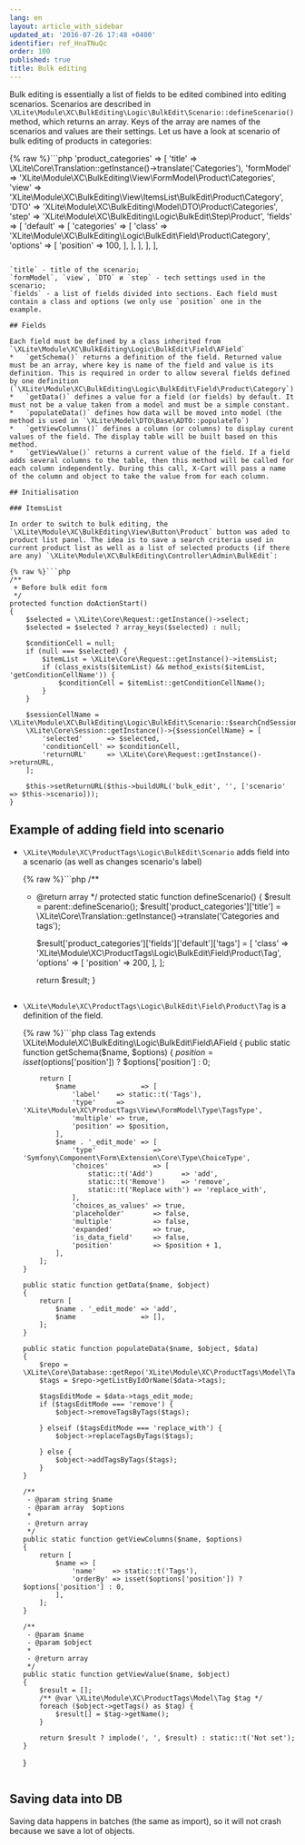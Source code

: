 ```yaml
---
lang: en
layout: article_with_sidebar
updated_at: '2016-07-26 17:48 +0400'
identifier: ref_HnaTNuQc
order: 100
published: true
title: Bulk editing
---
```

Bulk editing is essentially a list of fields to be edited combined into editing scenarios. Scenarios are described in `\XLite\Module\XC\BulkEditing\Logic\BulkEdit\Scenario::defineScenario()` method, which returns an array. Keys of the array are names of the scenarios and values are their settings. Let us have a look at scenario of bulk editing of products in categories:

{% raw %}```php
'product_categories'           => [
    'title'     => \XLite\Core\Translation::getInstance()->translate('Categories'),
    'formModel' => 'XLite\Module\XC\BulkEditing\View\FormModel\Product\Categories',
    'view'      => 'XLite\Module\XC\BulkEditing\View\ItemsList\BulkEdit\Product\Category',
    'DTO'       => 'XLite\Module\XC\BulkEditing\Model\DTO\Product\Categories',
    'step'      => 'XLite\Module\XC\BulkEditing\Logic\BulkEdit\Step\Product',
    'fields'    => [
        'default' => [
            'categories' => [
                'class'   => 'XLite\Module\XC\BulkEditing\Logic\BulkEdit\Field\Product\Category',
                'options' => [
                    'position' => 100,
                ],
            ],
        ],
    ],
],
```{% endraw %}

`title` - title of the scenario;
`formModel`, `view`, `DTO` и `step` - tech settings used in the scenario;
`fields` - a list of fields divided into sections. Each field must contain a class and options (we only use `position` one in the example.

## Fields

Each field must be defined by a class inherited from `\XLite\Module\XC\BulkEditing\Logic\BulkEdit\Field\AField`
*   `getSchema()` returns a definition of the field. Returned value must be an array, where key is name of the field and value is its definition. This is required in order to allow several fields defined by one definition (`\XLite\Module\XC\BulkEditing\Logic\BulkEdit\Field\Product\Category`)
*   `getData()` defines a value for a field (or fields) by default. It must not be a value taken from a model and must be a simple constant.
*   `populateData()` defines how data will be moved into model (the method is used in `\XLite\Model\DTO\Base\ADTO::populateTo`)
*   `getViewColumns()` defines a column (or columns) to display curent values of the field. The display table will be built based on this method.
*   `getViewValue()` returns a current value of the field. If a field adds several columns to the table, then this method will be called for each column independently. During this call, X-Cart will pass a name of the column and object to take the value from for each column.

## Initialisation

### ItemsList

In order to switch to bulk editing, the `\XLite\Module\XC\BulkEditing\View\Button\Product` button was aded to product list panel. The idea is to save a search criteria used in current product list as well as a list of selected products (if there are any) `\XLite\Module\XC\BulkEditing\Controller\Admin\BulkEdit`:

{% raw %}```php
/**
 + Before bulk edit form
 */
protected function doActionStart()
{
    $selected = \XLite\Core\Request::getInstance()->select;
    $selected = $selected ? array_keys($selected) : null;

    $conditionCell = null;
    if (null === $selected) {
        $itemList = \XLite\Core\Request::getInstance()->itemsList;
        if (class_exists($itemList) && method_exists($itemList, 'getConditionCellName')) {
            $conditionCell = $itemList::getConditionCellName();
        }
    }

    $sessionCellName = \XLite\Module\XC\BulkEditing\Logic\BulkEdit\Scenario::$searchCndSessionCell;
    \XLite\Core\Session::getInstance()->{$sessionCellName} = [
        'selected'      => $selected,
        'conditionCell' => $conditionCell,
        'returnURL'     => \XLite\Core\Request::getInstance()->returnURL,
    ];

    $this->setReturnURL($this->buildURL('bulk_edit', '', ['scenario' => $this->scenario]));
}
```

## Example of adding field into scenario

*   `\XLite\Module\XC\ProductTags\Logic\BulkEdit\Scenario` adds field into a scenario (as well as changes scenario's label)

    {% raw %}```php
    /**
     * @return array
     */
    protected static function defineScenario()
    {
        $result = parent::defineScenario();
        $result['product_categories']['title'] = \XLite\Core\Translation::getInstance()->translate('Categories and tags');

        $result['product_categories']['fields']['default']['tags'] = [
            'class'   => 'XLite\Module\XC\ProductTags\Logic\BulkEdit\Field\Product\Tag',
            'options' => [
                'position' => 200,
            ],
        ];

        return $result;
    }
    ```{% endraw %}

*   `\XLite\Module\XC\ProductTags\Logic\BulkEdit\Field\Product\Tag` is a definition of the field.

    {% raw %}```php
    class Tag extends \XLite\Module\XC\BulkEditing\Logic\BulkEdit\Field\AField
    {
        public static function getSchema($name, $options)
        {
            $position = isset($options['position']) ? $options['position'] : 0;

            return [
                $name                => [
                    'label'    => static::t('Tags'),
                    'type'     => 'XLite\Module\XC\ProductTags\View\FormModel\Type\TagsType',
                    'multiple' => true,
                    'position' => $position,
                ],
                $name . '_edit_mode' => [
                    'type'              => 'Symfony\Component\Form\Extension\Core\Type\ChoiceType',
                    'choices'           => [
                        static::t('Add')       => 'add',
                        static::t('Remove')    => 'remove',
                        static::t('Replace with') => 'replace_with',
                    ],
                    'choices_as_values' => true,
                    'placeholder'       => false,
                    'multiple'          => false,
                    'expanded'          => true,
                    'is_data_field'     => false,
                    'position'          => $position + 1,
                ],
            ];
        }

        public static function getData($name, $object)
        {
            return [
                $name . '_edit_mode' => 'add',
                $name                => [],
            ];
        }

        public static function populateData($name, $object, $data)
        {
            $repo = \XLite\Core\Database::getRepo('XLite\Module\XC\ProductTags\Model\Tag');
            $tags = $repo->getListByIdOrName($data->tags);

            $tagsEditMode = $data->tags_edit_mode;
            if ($tagsEditMode === 'remove') {
                $object->removeTagsByTags($tags);

            } elseif ($tagsEditMode === 'replace_with') {
                $object->replaceTagsByTags($tags);

            } else {
                $object->addTagsByTags($tags);
            }
        }

        /**
         - @param string $name
         - @param array  $options
         *
         - @return array
         */
        public static function getViewColumns($name, $options)
        {
            return [
                $name => [
                    'name'    => static::t('Tags'),
                    'orderBy' => isset($options['position']) ? $options['position'] : 0,
                ],
            ];
        }

        /**
         - @param $name
         - @param $object
         *
         - @return array
         */
        public static function getViewValue($name, $object)
        {
            $result = [];
            /** @var \XLite\Module\XC\ProductTags\Model\Tag $tag */
            foreach ($object->getTags() as $tag) {
                $result[] = $tag->getName();
            }

            return $result ? implode(', ', $result) : static::t('Not set');
        }
    }
    ```{% endraw %}

## Saving data into DB
Saving data happens in batches (the same as import), so it will not crash because we save a lot of objects.